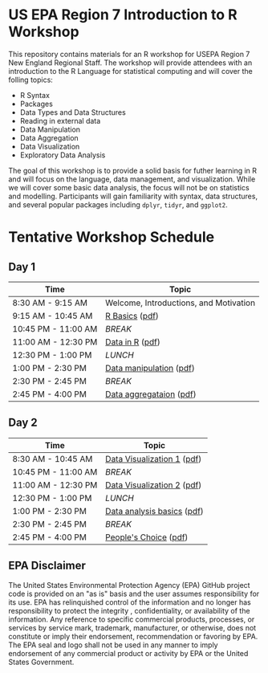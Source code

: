 
# US EPA Region 7 Introduction to R Workshop

This repository contains materials for an R workshop for USEPA Region 7 New England Regional Staff. The workshop will provide attendees with an introduction to the R Language for statistical computing and will cover the folling topics:

- R Syntax
- Packages
- Data Types and Data Structures
- Reading in external data
- Data Manipulation
- Data Aggregation
- Data Visualization
- Exploratory Data Analysis

The goal of this workshop is to provide a solid basis for futher learning in R and will focus on the language, data management, and visualization.  While we will cover some basic data analysis, the focus will not be on statistics and modelling.  Participants will gain familiarity with syntax, data structures, and several popular packages including `dplyr`, `tidyr`, and `ggplot2`.

# Tentative Workshop Schedule

## Day 1

Time                | Topic                                     
------------------- | ----------------------------------------- 
8:30 AM - 9:15 AM   | Welcome, Introductions, and Motivation    
9:15 AM - 10:45 AM  | [R Basics](lessons/r_basics.md)  ([pdf](lessons/r_basics.pdf))
10:45 PM - 11:00 AM | *BREAK*
11:00 AM - 12:30 PM | [Data in R](lessons/data_in_r.md)  ([pdf](lessons/data_in_r.pdf))
12:30 PM - 1:00 PM  | *LUNCH*
1:00 PM - 2:30 PM   | [Data manipulation](lessons/data_manipulation.md)  ([pdf](lessons/data_manipulation.pdf))
2:30 PM - 2:45 PM   | *BREAK*
2:45 PM - 4:00 PM   | [Data aggregataion](lessons/data_aggregation.md)  ([pdf](lessons/data_aggregation.pdf))



## Day 2

Time                | Topic                                     
------------------- | -----------------------------------------
8:30 AM - 10:45 AM  | [Data Visualization 1](lessons/data_viz.md)  ([pdf](lessons/data_viz.pdf))
10:45 PM - 11:00 AM | *BREAK*
11:00 AM - 12:30 PM | [Data Visualization 2](lessons/data_viz.md)  ([pdf](lessons/data_viz.pdf))   
12:30 PM - 1:00 PM  | *LUNCH*
1:00 PM - 2:30 PM   | [Data analysis basics](lessons/data_analysis_basics.md)  ([pdf](lessons/data_analysis_basics.pdf))
2:30 PM - 2:45 PM   | *BREAK*
2:45 PM - 4:00 PM   | [People's Choice](lessons/peoples_choice.md) ([pdf](lessons/peoples_choice.pdf))



## EPA Disclaimer
The United States Environmental Protection Agency (EPA) GitHub project code is provided on an "as is" basis and the user assumes responsibility for its use. EPA has relinquished control of the information and no longer has responsibility to protect the integrity , confidentiality, or availability of the information. Any reference to specific commercial products, processes, or services by service mark, trademark, manufacturer, or otherwise, does not constitute or imply their endorsement, recommendation or favoring by EPA. The EPA seal and logo shall not be used in any manner to imply endorsement of any commercial product or activity by EPA or the United States Government.